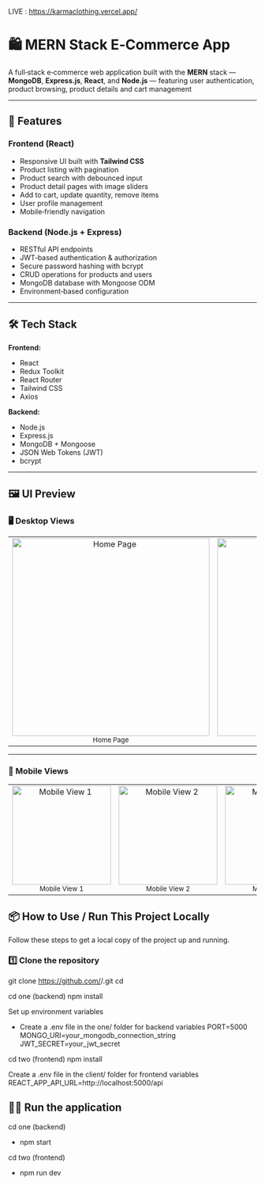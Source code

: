 LIVE : https://karmaclothing.vercel.app/

# 🛍️ MERN Stack E‑Commerce App

A full‑stack e‑commerce web application built with the **MERN** stack — **MongoDB**, **Express.js**, **React**, and **Node.js** — featuring user authentication, product browsing, product details and cart management

---

## 🚀 Features

### **Frontend (React)**
- Responsive UI built with **Tailwind CSS**
- Product listing with pagination
- Product search with debounced input
- Product detail pages with image sliders
- Add to cart, update quantity, remove items
- User profile management
- Mobile‑friendly navigation

### **Backend (Node.js + Express)**
- RESTful API endpoints
- JWT‑based authentication & authorization
- Secure password hashing with bcrypt
- CRUD operations for products and users
- MongoDB database with Mongoose ODM
- Environment‑based configuration

---

## 🛠️ Tech Stack

**Frontend:**
- React
- Redux Toolkit
- React Router
- Tailwind CSS
- Axios

**Backend:**
- Node.js
- Express.js
- MongoDB + Mongoose
- JSON Web Tokens (JWT)
- bcrypt

---

## 🖼️ UI Preview

### 🖥 Desktop Views
<div align="center">
  <table>
    <tr>
      <td align="center">
        <img src="https://github.com/user-attachments/assets/0241057e-191c-4018-8884-f57f2c1b301a" alt="Home Page" width="400"/>
        <br/><sub>Home Page</sub>
      </td>
      <td align="center">
        <img src="https://github.com/user-attachments/assets/094513e0-04d1-4675-bd0d-f1a5f534afa4" alt="Profile Page" width="400"/>
        <br/><sub>Profile Page</sub>
      </td>
      <td align="center">
        <img src="https://github.com/user-attachments/assets/6856d618-a742-4540-84ee-00c33b6730bc" alt="About Page" width="400"/>
        <br/><sub>About Page</sub>
      </td>
    </tr>
  </table>
</div>

---

### 📱 Mobile Views
<div align="center">
  <table>
    <tr>
      <td align="center">
        <img src="https://github.com/user-attachments/assets/008ab956-b343-48cb-9029-5a5c804522f0" alt="Mobile View 1" width="200"/>
        <br/><sub>Mobile View 1</sub>
      </td>
      <td align="center">
        <img src="https://github.com/user-attachments/assets/2416c5c5-0dd7-443f-b5d8-95d4d8b1aedd" alt="Mobile View 2" width="200"/>
        <br/><sub>Mobile View 2</sub>
      </td>
      <td align="center">
        <img src="https://github.com/user-attachments/assets/71c0fc02-d703-4a44-ba87-284c50dd23e7" alt="Mobile View 3" width="200"/>
        <br/><sub>Mobile View 3</sub>
      </td>
    </tr>
  </table>
</div>



## 📦 How to Use / Run This Project Locally

Follow these steps to get a local copy of the project up and running.

### 1️⃣ Clone the repository
git clone https://github.com/<your-username>/<your-repo>.git
cd <your-repo>

cd one (backend)
npm install

Set up environment variables
- Create a .env file in the one/ folder for backend variables
PORT=5000
MONGO_URI=your_mongodb_connection_string
JWT_SECRET=your_jwt_secret

cd two (frontend)
npm install

Create a .env file in the client/ folder for frontend variables
REACT_APP_API_URL=http://localhost:5000/api

## 🏃‍♂️ Run the application

cd one (backend)
- npm start

cd two (frontend)
- npm run dev

